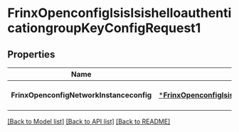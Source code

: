# FrinxOpenconfigIsisIsishelloauthenticationgroupKeyConfigRequest1

## Properties
Name | Type | Description | Notes
------------ | ------------- | ------------- | -------------
**FrinxOpenconfigNetworkInstanceconfig** | [***FrinxOpenconfigIsisIsishelloauthenticationgroupKeyConfig**](frinx.openconfig.isis.isishelloauthenticationgroup.key.Config.md) |  | [optional] [default to null]

[[Back to Model list]](../README.md#documentation-for-models) [[Back to API list]](../README.md#documentation-for-api-endpoints) [[Back to README]](../README.md)


